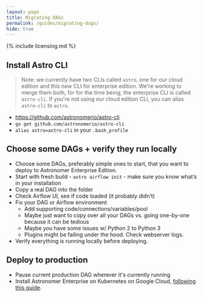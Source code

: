 ```yaml
---
layout: page
title: Migrating DAGs
permalink: /guides/migrating-dags/
hide: true
---
```


{% include licensing.md %}

## Install Astro CLI

> Note: we currently have two CLIs called `astro`, one for our cloud
edition and this new CLI for enterprise edition. We're working to merge
them both, for for the time being, the enterprise CLI is called
`astro-cli`. If you're not using our cloud edition CLI, you can alias
`astro-cli` to `astro`.

* https://github.com/astronomerio/astro-cli
* `go get github.com/astronomerio/astro-cli`
* `alias astro=astro-cli` in your `.bash_profile`

## Choose some DAGs + verify they run locally

* Choose some DAGs, preferably simple ones to start,
  that you want to deploy to Astronomer Enterprise Edition.
* Start with fresh build - `astro airflow init` - make sure you know what’s in your installation
* Copy a real DAG into the folder
* Check Airflow UI, see if code loaded (it probably didn’t)
* Fix your DAG or Airflow environment
  * Add supporting code/connections/variables/pool
  * Maybe just want to copy over all your DAGs vs. going one-by-one because it can be tedious
  * Maybe you have some issues w/ Python 2 to Python 3
  * Plugins might be failing under the hood. Check webserver logs.
* Verify everything is running locally before deploying.

## Deploy to production

* Pause current production DAG wherever it's currently running
* Install Astronomer Enterprise on Kubernetes on Google Cloud,
  [following this guide](https://enterprise.astronomer.io/guides/google-cloud/).
